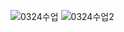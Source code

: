 ![0324수업](https://user-images.githubusercontent.com/43941396/113302134-b8a2df00-933a-11eb-941e-2c4d4fa31d80.png)
![0324수업2](https://user-images.githubusercontent.com/43941396/113302188-c6586480-933a-11eb-8016-a81b6dd44e73.png)
